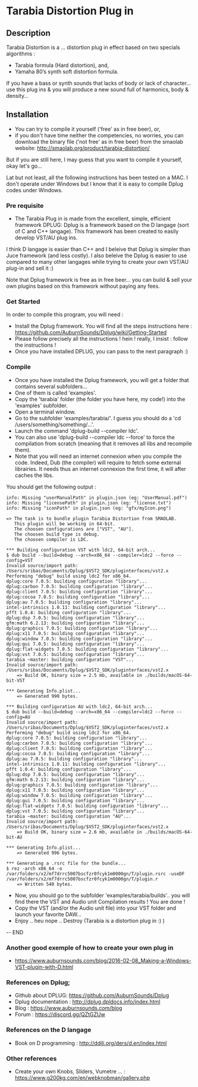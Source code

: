 # Tarabia Distortion Plug in

## Description
Tarabia Distortion is a … distortion plug in effect based on two specials algorithms :
- Tarabia formula (Hard distortion), and,
- Yamaha 80’s synth soft distortion formula.

If you have a bass or synth sounds that lacks of body or lack of character… use this plug ins & you will produce a new sound full of harmonics, body & density…

## Installation
- You can try to compile it yourself ('free' as in free beer),
or,
- if you don't have time neither the competencies, no worries, you can download the binary file ('not free' as in free beer) from the smaolab website: http://smaolab.org/product/tarabia-distortion/

But if you are still here, I may guess that you want to compile it yourself, okay let's go...

Lat but not least, all the following instructions has been tested on a MAC. I don't operate under Windows but I know that it is easy to compile Dplug codes under Windows.

### Pre requisite
- The Tarabia Plug in is made from the excellent, simple, efficient framework DPLUG: Dplug is a framework based on the D langage (sort of C and C++ langage). This framework has been created to easily develop VST/AU plug ins.

I think D langage is easier than C++ and I beleive that Dplug is simpler than Juce framework (and less costly). I also beleive the Dplug is easier to use compared to many other langages while trying to create your own VST/AU plug-in and sell it :)

Note that Dplug framework is free as in free beer... you can build & sell your own plugins based on this framework without paying any fees.

### Get Started
In order to compile this program, you will need :
- Install the Dplug framework. You will find all the steps instructions here : https://github.com/AuburnSounds/Dplug/wiki/Getting-Started  
- Please follow precisely all the instructions ! hein ! really, I insist : follow the instructions !
- Once you have installed DPLUG, you can pass to the next paragraph :)

### Compile
- Once you have installed the Dplug framework, you will get a folder that contains several subfolders...
- One of them is called 'examples'.
- Copy the 'tarabia' folder (the folder you have here, my code!) into the 'examples' subfolder.
- Open a terminal window.
- Go to the subfolder 'examples/tarabia/'. I guess you should do a 'cd /users/something/something/...'.
- Launch the command 'dplug-build --compiler ldc'.
- You can also use 'dplug-build --compiler ldc --force' to force the compilation from scratch (meaning that it removes all libs and recompile them).
- Note that you will need an internet connexion when you compile the code. Indeed, Dub (the compiler) will require to fetch some external librairies. It needs thus an internet connexion the first time, it will after caches the libs.

You should get the following output :

```
info: Missing "userManualPath" in plugin.json (eg: "UserManual.pdf")
info: Missing "licensePath" in plugin.json (eg: "license.txt")
info: Missing "iconPath" in plugin.json (eg: "gfx/myIcon.png")

=> The task is to bundle plugin Tarabia Distortion from SMAOLAB.
   This plugin will be working in 64-bit.
   The choosen configurations are ["VST", "AU"].
   The choosen build type is debug.
   The choosen compiler is LDC.

*** Building configuration VST with ldc2, 64-bit arch...
$ dub build --build=debug --arch=x86_64 --compiler=ldc2 --force --config=VST
Invalid source/import path: /Users/sribas/Documents/Dplug/$VST2_SDK/pluginterfaces/vst2.x
Performing "debug" build using ldc2 for x86_64.
dplug:core 7.0.5: building configuration "library"...
dplug:carbon 7.0.5: building configuration "library"...
dplug:client 7.0.5: building configuration "library"...
dplug:cocoa 7.0.5: building configuration "library"...
dplug:au 7.0.5: building configuration "library"...
intel-intrinsics 1.0.11: building configuration "library"...
pfft 1.0.4: building configuration "library"...
dplug:dsp 7.0.5: building configuration "library"...
gfm:math 6.2.13: building configuration "library"...
dplug:graphics 7.0.5: building configuration "library"...
dplug:x11 7.0.5: building configuration "library"...
dplug:window 7.0.5: building configuration "library"...
dplug:gui 7.0.5: building configuration "library"...
dplug:flat-widgets 7.0.5: building configuration "library"...
dplug:vst 7.0.5: building configuration "library"...
tarabia ~master: building configuration "VST"...
Invalid source/import path: /Users/sribas/Documents/Dplug/$VST2_SDK/pluginterfaces/vst2.x
    => Build OK, binary size = 2.5 mb, available in ./builds/macOS-64-bit-VST

*** Generating Info.plist...
    => Generated 990 bytes.

*** Building configuration AU with ldc2, 64-bit arch...
$ dub build --build=debug --arch=x86_64 --compiler=ldc2 --force --config=AU
Invalid source/import path: /Users/sribas/Documents/Dplug/$VST2_SDK/pluginterfaces/vst2.x
Performing "debug" build using ldc2 for x86_64.
dplug:core 7.0.5: building configuration "library"...
dplug:carbon 7.0.5: building configuration "library"...
dplug:client 7.0.5: building configuration "library"...
dplug:cocoa 7.0.5: building configuration "library"...
dplug:au 7.0.5: building configuration "library"...
intel-intrinsics 1.0.11: building configuration "library"...
pfft 1.0.4: building configuration "library"...
dplug:dsp 7.0.5: building configuration "library"...
gfm:math 6.2.13: building configuration "library"...
dplug:graphics 7.0.5: building configuration "library"...
dplug:x11 7.0.5: building configuration "library"...
dplug:window 7.0.5: building configuration "library"...
dplug:gui 7.0.5: building configuration "library"...
dplug:flat-widgets 7.0.5: building configuration "library"...
dplug:vst 7.0.5: building configuration "library"...
tarabia ~master: building configuration "AU"...
Invalid source/import path: /Users/sribas/Documents/Dplug/$VST2_SDK/pluginterfaces/vst2.x
    => Build OK, binary size = 2.6 mb, available in ./builds/macOS-64-bit-AU

*** Generating Info.plist...
    => Generated 996 bytes.

*** Generating a .rsrc file for the bundle...
$ rez -arch x86_64 -o /var/folders/x2/mf7drrc5007bscfzr0fcyk1m0000gn/T/plugin.rsrc -useDF /var/folders/x2/mf7drrc5007bscfzr0fcyk1m0000gn/T/plugin.r
    => Written 540 bytes.
```

- Now, you should go to the subfolder 'examples/tarabia/builds'.. you will find there the VST and Audio unit Compilation results ! You are done !
- Copy the VST (and/or the Audio unit file) into your VST folder and launch your favorite DAW...
- Enjoy .. heu nope .. Destroy (Tarabia is a distortion plug in :) )

-- END

### Another good exemple of how to create your own plug in
- https://www.auburnsounds.com/blog/2016-02-08_Making-a-Windows-VST-plugin-with-D.html

### References on Dplug;
- Github about DPLUG: https://github.com/AuburnSounds/Dplug
- Dplug documentation : http://dplug.dpldocs.info/index.html
- Blog : https://www.auburnsounds.com/blog
- Forum : https://discord.gg/QZtGZUw

### References on the D langage
- Book on D programming : http://ddili.org/ders/d.en/index.html

### Other references
- Create your own Knobs, Sliders, Vumetre ... : https://www.g200kg.com/en/webknobman/gallery.php
